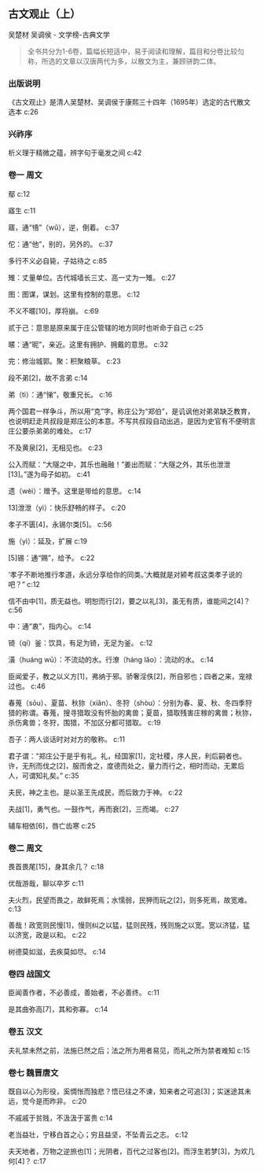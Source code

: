 ## 古文观止（上）

吴楚材 吴调侯  -  文学榜-古典文学

> 全书共分为1-6卷，篇幅长短适中，易于阅读和理解，篇目和分卷比较匀称，所选的文章以汉唐两代为多，以散文为主，兼顾骈韵二体。

### 出版说明

《古文观止》是清人吴楚材、吴调侯于康熙三十四年（1695年）选定的古代散文选本 c:26

### 兴祚序

析义理于精微之蕴，辨字句于毫发之间 c:42

### 卷一 周文

鄢 c:12

寤生 c:11

寤，通“啎”（wǔ），逆，倒着。 c:37

佗：通“他”，别的，另外的。 c:37

多行不义必自毙，子姑待之 c:85

雉：丈量单位。古代城墙长三丈、高一丈为一雉。 c:27

图：图谋，谋划。这里有控制的意思。 c:12

不义不暱[10]，厚将崩。 c:69

贰于己：意思是原来属于庄公管辖的地方同时也听命于自己 c:25

暱：通“昵”，亲近。这里有拥护、拥戴的意思。 c:32

完：修治城郭。聚：积聚粮草。 c:23

段不弟[2]，故不言弟 c:14

弟（tì）：通“悌”，敬重兄长。 c:16

两个国君一样争斗，所以用“克”字。称庄公为“郑伯”，是讥讽他对弟弟缺乏教育，也说明赶走共叔段是郑庄公的本意。不写共叔段自动出逃，是因为史官有不便明言庄公要杀弟弟的难处。 c:17

不及黄泉[2]，无相见也。 c:23

公入而赋：“大隧之中，其乐也融融！”姜出而赋：“大隧之外，其乐也泄泄[13]。”遂为母子如初。 c:41

遗（wèi）：赠予。这里是带给的意思。 c:14

13]泄泄（yì）：快乐舒畅的样子。 c:20

孝子不匮[4]，永锡尔类[5]。 c:56

施（yì）：延及，扩展 c:19

[5]锡：通“赐”，给予。 c:22

‘孝子不断地推行孝道，永远分享给你的同类。’大概就是对颍考叔这类孝子说的吧？” c:12

信不由中[1]，质无益也。明恕而行[2]，要之以礼[3]，虽无有质，谁能间之[4]？ c:56

中：通“衷”，指内心。 c:14

锜（qí）釜：饮具，有足为锜，无足为釜。 c:12

潢（huáng wū）：不流动的水。行潦（háng lǎo）：流动的水。 c:14

臣闻爱子，教之以义方[1]，弗纳于邪。骄奢淫佚[2]，所自邪也；四者之来，宠禄过也。 c:46

春蒐（sōu）、夏苗、秋狝（xiǎn）、冬狩（shòu）：分别为春、夏、秋、冬四季狩猎的称谓。春蒐，搜寻猎取没有怀胎的禽兽；夏苗，猎取残害庄稼的禽兽；秋狝，杀伤禽兽；冬狩，围猎，不加区分都可猎取。 c:19

吾子：两人谈话时对对方的敬称。 c:11

君子谓：“郑庄公于是乎有礼。礼，经国家[1]，定社稷，序人民，利后嗣者也。许，无刑而伐之[2]，服而舍之，度德而处之，量力而行之，相时而动，无累后人，可谓知礼矣。” c:35

夫民，神之主也。是以圣王先成民，而后致力于神。 c:22

夫战[1]，勇气也。一鼓作气，再而衰[2]，三而竭。 c:27

辅车相依[6]，唇亡齿寒 c:25

### 卷二 周文

畏首畏尾[15]，身其余几？ c:18

优哉游哉，聊以卒岁 c:11

夫火烈，民望而畏之，故鲜死焉；水懦弱，民狎而玩之[2]，则多死焉，故宽难。 c:13

善哉！政宽则民慢[1]，慢则纠之以猛，猛则民残，残则施之以宽。宽以济猛，猛以济宽，政是以和。 c:22

树德莫如滋，去疾莫如尽。 c:14

### 卷四 战国文

臣闻善作者，不必善成，善始者，不必善终。 c:11

是其曲弥高[7]，其和弥寡。 c:14

### 卷五 汉文

夫礼禁未然之前，法施已然之后；法之所为用者易见，而礼之所为禁者难知 c:15

### 卷七 魏晋唐文

既自以心为形役，奚惆怅而独悲？悟已往之不谏，知来者之可追[3]；实迷途其未远，觉今是而昨非。 c:20

不戚戚于贫贱，不汲汲于富贵 c:14

老当益壮，宁移白首之心；穷且益坚，不坠青云之志。 c:12

夫天地者，万物之逆旅也[1]；光阴者，百代之过客也[2]。而浮生若梦[3]，为欢几何[4]？ c:17
